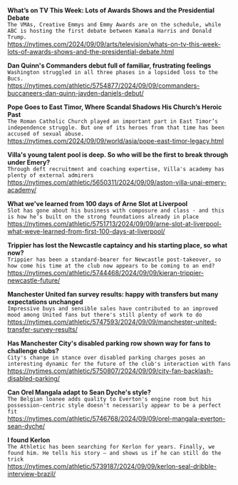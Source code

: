 **What’s on TV This Week: Lots of Awards Shows and the Presidential Debate**\
`The VMAs, Creative Emmys and Emmy Awards are on the schedule, while ABC is hosting the first debate between Kamala Harris and Donald Trump.`\
https://nytimes.com/2024/09/09/arts/television/whats-on-tv-this-week-lots-of-awards-shows-and-the-presidential-debate.html

**Dan Quinn's Commanders debut full of familiar, frustrating feelings**\
`Washington struggled in all three phases in a lopsided loss to the Bucs.`\
https://nytimes.com/athletic/5754877/2024/09/09/commanders-buccaneers-dan-quinn-jayden-daniels-debut/

**Pope Goes to East Timor, Where Scandal Shadows His Church’s Heroic Past**\
`The Roman Catholic Church played an important part in East Timor’s independence struggle. But one of its heroes from that time has been accused of sexual abuse.`\
https://nytimes.com/2024/09/09/world/asia/pope-east-timor-legacy.html

**Villa's young talent pool is deep. So who will be the first to break through under Emery?**\
`Through deft recruitment and coaching expertise, Villa's academy has plenty of external admirers`\
https://nytimes.com/athletic/5650311/2024/09/09/aston-villa-unai-emery-academy/

**What we've learned from 100 days of Arne Slot at Liverpool**\
`Slot has gone about his business with composure and class - and this is how he’s built on the strong foundations already in place`\
https://nytimes.com/athletic/5751713/2024/09/09/arne-slot-at-liverpool-what-weve-learned-from-first-100-days-at-liverpool/

**Trippier has lost the Newcastle captaincy and his starting place, so what now?**\
`Trippier has been a standard-bearer for Newcastle post-takeover, so how come his time at the club now appears to be coming to an end?`\
https://nytimes.com/athletic/5744468/2024/09/09/kieran-trippier-newcastle-future/

**Manchester United fan survey results: happy with transfers but many expectations unchanged**\
`Impressive buys and sensible sales have contributed to an improved mood among United fans but there's still plenty of work to do  `\
https://nytimes.com/athletic/5747593/2024/09/09/manchester-united-transfer-survey-results/

**Has Manchester City's disabled parking row shown way for fans to challenge clubs?**\
`City's change in stance over disabled parking charges poses an interesting dynamic for the future of the club's interaction with fans`\
https://nytimes.com/athletic/5750807/2024/09/09/city-fan-backlash-disabled-parking/

**Can Orel Mangala adapt to Sean Dyche's style?**\
`The Belgian loanee adds quality to Everton's engine room but his possession-centric style doesn't necessarily appear to be a perfect fit`\
https://nytimes.com/athletic/5746768/2024/09/09/orel-mangala-everton-sean-dyche/

**I found Kerlon**\
`The Athletic has been searching for Kerlon for years. Finally, we found him. He tells his story — and shows us if he can still do the trick`\
https://nytimes.com/athletic/5739187/2024/09/09/kerlon-seal-dribble-interview-brazil/

